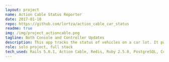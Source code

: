 ```yaml
---
layout: project
name: Action Cable Status Reporter
date: 2017-01-10
repo: https://github.com/lortza/action_cable_car_status
readme: true
img: /img/project_actioncable.png
tagline: Both Console and Controller Updates
description: This app tracks the status of vehicles on a car lot. It pushes updates to users' browsers via Action Cable when the <code>status_id</code> field of a car changes. It works both for browser-initiated updates as well as console-initiated updates (as a stand-in for ETL db updates). When a browser user updates a car's status, they get the normal Rails notice and all other users get an Action Cable alert. If an update happens via the console, all users get an Action Cable alert.
role: solo project, full stack
tech_used: Rails 5.0.1, Action Cable, Redis, Ruby 2.5.0, PostgreSQL, Coffee Script, jQuery
---
```


